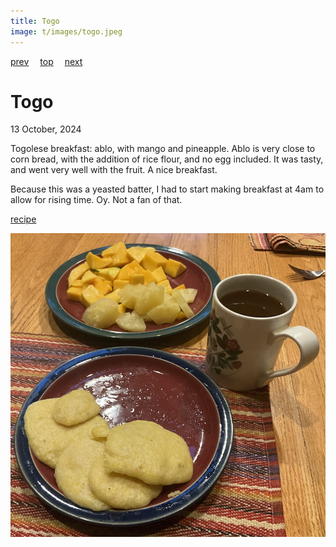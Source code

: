 ```yaml
---
title: Togo
image: t/images/togo.jpeg
---
```

[prev](thailand.md)&emsp;
[top](../index.md)&emsp;
[next](tonga.md)
# Togo
13 October, 2024

Togolese breakfast: ablo, with mango and pineapple. Ablo is very
close to corn bread, with the addition of rice flour, and no egg
included. It was tasty, and went very well with the fruit. A nice breakfast.

Because this was a yeasted batter, I had to start making breakfast at
4am to allow for rising time. Oy.  Not a fan of that.

[recipe](https://www.veggiecuisines.com/west-african-cuisine/ablo-togolese-steamed-bread-recipebread-is-cherished-for-its-unique-texture-and-mild-flavor/)

![breakfast](images/togo.jpeg)
